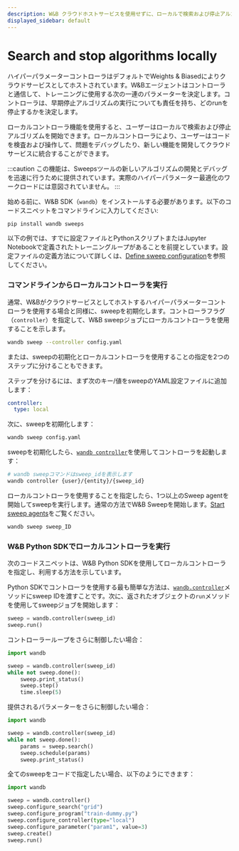 ```yaml
---
description: W&B クラウドホストサービスを使用せずに、ローカルで検索および停止アルゴリズムを実行します。
displayed_sidebar: default
---
```



# Search and stop algorithms locally

<head>
  <title>Search and stop algorithms locally with W&B agents</title>
</head>

ハイパーパラメーターコントローラはデフォルトでWeights & Biasedによりクラウドサービスとしてホストされています。W&Bエージェントはコントローラと通信して、トレーニングに使用する次の一連のパラメーターを決定します。コントローラは、早期停止アルゴリズムの実行についても責任を持ち、どのrunを停止するかを決定します。

ローカルコントローラ機能を使用すると、ユーザーはローカルで検索および停止アルゴリズムを開始できます。ローカルコントローラにより、ユーザーはコードを検査および操作して、問題をデバッグしたり、新しい機能を開発してクラウドサービスに統合することができます。

:::caution
この機能は、Sweepsツールの新しいアルゴリズムの開発とデバッグを迅速に行うために提供されています。実際のハイパーパラメーター最適化のワークロードには意図されていません。
:::

始める前に、W&B SDK（`wandb`）をインストールする必要があります。以下のコードスニペットをコマンドラインに入力してください:

```
pip install wandb sweeps 
```

以下の例では、すでに設定ファイルとPythonスクリプトまたはJupyter Notebookで定義されたトレーニングループがあることを前提としています。設定ファイルの定義方法について詳しくは、[Define sweep configuration](./define-sweep-configuration.md)を参照してください。

### コマンドラインからローカルコントローラを実行

通常、W&Bがクラウドサービスとしてホストするハイパーパラメーターコントローラを使用する場合と同様に、sweepを初期化します。コントローラフラグ（`controller`）を指定して、W&B sweepジョブにローカルコントローラを使用することを示します。

```bash
wandb sweep --controller config.yaml
```

または、sweepの初期化とローカルコントローラを使用することの指定を2つのステップに分けることもできます。

ステップを分けるには、まず次のキー/値をsweepのYAML設定ファイルに追加します：

```yaml
controller:
  type: local
```

次に、sweepを初期化します：

```bash
wandb sweep config.yaml
```

sweepを初期化したら、[`wandb controller`](../../ref/python/controller.md)を使用してコントローラを起動します：

```bash
# wandb sweepコマンドはsweep_idを表示します
wandb controller {user}/{entity}/{sweep_id}
```

ローカルコントローラを使用することを指定したら、1つ以上のSweep agentを開始してsweepを実行します。通常の方法でW&B Sweepを開始します。[Start sweep agents](../../guides/sweeps/start-sweep-agents.md)をご覧ください。

```bash
wandb sweep sweep_ID
```

### W&B Python SDKでローカルコントローラを実行

次のコードスニペットは、W&B Python SDKを使用してローカルコントローラを指定し、利用する方法を示しています。

Python SDKでコントローラを使用する最も簡単な方法は、[`wandb.controller`](../../ref/python/controller.md)メソッドにsweep IDを渡すことです。次に、返されたオブジェクトの`run`メソッドを使用してsweepジョブを開始します：

```python
sweep = wandb.controller(sweep_id)
sweep.run()
```

コントローラーループをさらに制御したい場合：

```python
import wandb

sweep = wandb.controller(sweep_id)
while not sweep.done():
    sweep.print_status()
    sweep.step()
    time.sleep(5)
```

提供されるパラメーターをさらに制御したい場合：

```python
import wandb

sweep = wandb.controller(sweep_id)
while not sweep.done():
    params = sweep.search()
    sweep.schedule(params)
    sweep.print_status()
```

全てのsweepをコードで指定したい場合、以下のようにできます：

```python
import wandb

sweep = wandb.controller()
sweep.configure_search("grid")
sweep.configure_program("train-dummy.py")
sweep.configure_controller(type="local")
sweep.configure_parameter("param1", value=3)
sweep.create()
sweep.run()
```